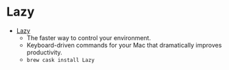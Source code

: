 # Lazy
- [Lazy](https://www.lazy-app.com/)
  -   The faster way to control your environment.
  - Keyboard-driven commands for your Mac that dramatically improves productivity.
  - `brew cask install Lazy`
